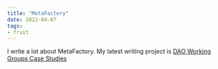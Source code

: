 ```yaml
---
title: "MetaFactory"
date: 2022-04-07
tags:
- fruit
---
```


I write a lot about MetaFactory. My latest writing project is [DAO Working Groups Case Studies](/notes/DAO%20Working%20Groups%20Case%20Studies.md)

